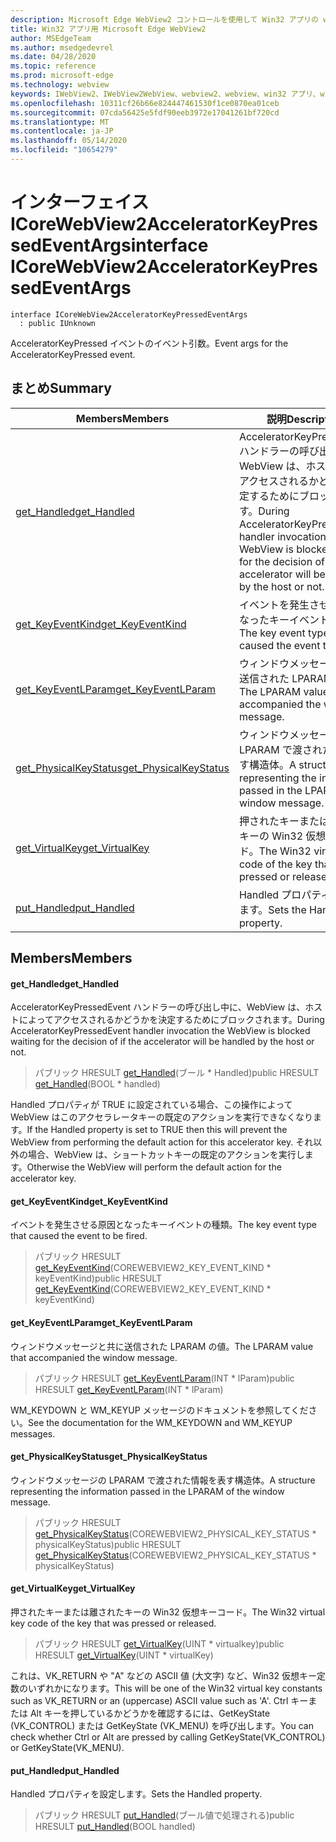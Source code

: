 ```yaml
---
description: Microsoft Edge WebView2 コントロールを使用して Win32 アプリの web コンテンツをホストする
title: Win32 アプリ用 Microsoft Edge WebView2
author: MSEdgeTeam
ms.author: msedgedevrel
ms.date: 04/28/2020
ms.topic: reference
ms.prod: microsoft-edge
ms.technology: webview
keywords: IWebView2、IWebView2WebView、webview2、webview、win32 アプリ、win32、edge、ICoreWebView2、ICoreWebView2Controller、browser control、edge html
ms.openlocfilehash: 10311cf26b66e824447461530f1ce0870ea01ceb
ms.sourcegitcommit: 07cda56425e5fdf90eeb3972e17041261bf720cd
ms.translationtype: MT
ms.contentlocale: ja-JP
ms.lasthandoff: 05/14/2020
ms.locfileid: "10654279"
---
```

# <span data-ttu-id="83ca6-104">インターフェイス ICoreWebView2AcceleratorKeyPressedEventArgs</span><span class="sxs-lookup"><span data-stu-id="83ca6-104">interface ICoreWebView2AcceleratorKeyPressedEventArgs</span></span> 

```
interface ICoreWebView2AcceleratorKeyPressedEventArgs
  : public IUnknown
```

<span data-ttu-id="83ca6-105">AcceleratorKeyPressed イベントのイベント引数。</span><span class="sxs-lookup"><span data-stu-id="83ca6-105">Event args for the AcceleratorKeyPressed event.</span></span>

## <span data-ttu-id="83ca6-106">まとめ</span><span class="sxs-lookup"><span data-stu-id="83ca6-106">Summary</span></span>

 <span data-ttu-id="83ca6-107">Members</span><span class="sxs-lookup"><span data-stu-id="83ca6-107">Members</span></span>                        | <span data-ttu-id="83ca6-108">説明</span><span class="sxs-lookup"><span data-stu-id="83ca6-108">Descriptions</span></span>
--------------------------------|---------------------------------------------
[<span data-ttu-id="83ca6-109">get_Handled</span><span class="sxs-lookup"><span data-stu-id="83ca6-109">get_Handled</span></span>](#get_handled) | <span data-ttu-id="83ca6-110">AcceleratorKeyPressedEvent ハンドラーの呼び出し中に、WebView は、ホストによってアクセスされるかどうかを決定するためにブロックされます。</span><span class="sxs-lookup"><span data-stu-id="83ca6-110">During AcceleratorKeyPressedEvent handler invocation the WebView is blocked waiting for the decision of if the accelerator will be handled by the host or not.</span></span>
[<span data-ttu-id="83ca6-111">get_KeyEventKind</span><span class="sxs-lookup"><span data-stu-id="83ca6-111">get_KeyEventKind</span></span>](#get_keyeventkind) | <span data-ttu-id="83ca6-112">イベントを発生させる原因となったキーイベントの種類。</span><span class="sxs-lookup"><span data-stu-id="83ca6-112">The key event type that caused the event to be fired.</span></span>
[<span data-ttu-id="83ca6-113">get_KeyEventLParam</span><span class="sxs-lookup"><span data-stu-id="83ca6-113">get_KeyEventLParam</span></span>](#get_keyeventlparam) | <span data-ttu-id="83ca6-114">ウィンドウメッセージと共に送信された LPARAM の値。</span><span class="sxs-lookup"><span data-stu-id="83ca6-114">The LPARAM value that accompanied the window message.</span></span>
[<span data-ttu-id="83ca6-115">get_PhysicalKeyStatus</span><span class="sxs-lookup"><span data-stu-id="83ca6-115">get_PhysicalKeyStatus</span></span>](#get_physicalkeystatus) | <span data-ttu-id="83ca6-116">ウィンドウメッセージの LPARAM で渡された情報を表す構造体。</span><span class="sxs-lookup"><span data-stu-id="83ca6-116">A structure representing the information passed in the LPARAM of the window message.</span></span>
[<span data-ttu-id="83ca6-117">get_VirtualKey</span><span class="sxs-lookup"><span data-stu-id="83ca6-117">get_VirtualKey</span></span>](#get_virtualkey) | <span data-ttu-id="83ca6-118">押されたキーまたは離されたキーの Win32 仮想キーコード。</span><span class="sxs-lookup"><span data-stu-id="83ca6-118">The Win32 virtual key code of the key that was pressed or released.</span></span>
[<span data-ttu-id="83ca6-119">put_Handled</span><span class="sxs-lookup"><span data-stu-id="83ca6-119">put_Handled</span></span>](#put_handled) | <span data-ttu-id="83ca6-120">Handled プロパティを設定します。</span><span class="sxs-lookup"><span data-stu-id="83ca6-120">Sets the Handled property.</span></span>

## <span data-ttu-id="83ca6-121">Members</span><span class="sxs-lookup"><span data-stu-id="83ca6-121">Members</span></span>

#### <span data-ttu-id="83ca6-122">get_Handled</span><span class="sxs-lookup"><span data-stu-id="83ca6-122">get_Handled</span></span> 

<span data-ttu-id="83ca6-123">AcceleratorKeyPressedEvent ハンドラーの呼び出し中に、WebView は、ホストによってアクセスされるかどうかを決定するためにブロックされます。</span><span class="sxs-lookup"><span data-stu-id="83ca6-123">During AcceleratorKeyPressedEvent handler invocation the WebView is blocked waiting for the decision of if the accelerator will be handled by the host or not.</span></span>

> <span data-ttu-id="83ca6-124">パブリック HRESULT [get_Handled](#get_handled)(ブール \* Handled)</span><span class="sxs-lookup"><span data-stu-id="83ca6-124">public HRESULT [get_Handled](#get_handled)(BOOL \* handled)</span></span>

<span data-ttu-id="83ca6-125">Handled プロパティが TRUE に設定されている場合、この操作によって WebView はこのアクセラレータキーの既定のアクションを実行できなくなります。</span><span class="sxs-lookup"><span data-stu-id="83ca6-125">If the Handled property is set to TRUE then this will prevent the WebView from performing the default action for this accelerator key.</span></span> <span data-ttu-id="83ca6-126">それ以外の場合、WebView は、ショートカットキーの既定のアクションを実行します。</span><span class="sxs-lookup"><span data-stu-id="83ca6-126">Otherwise the WebView will perform the default action for the accelerator key.</span></span>

#### <span data-ttu-id="83ca6-127">get_KeyEventKind</span><span class="sxs-lookup"><span data-stu-id="83ca6-127">get_KeyEventKind</span></span> 

<span data-ttu-id="83ca6-128">イベントを発生させる原因となったキーイベントの種類。</span><span class="sxs-lookup"><span data-stu-id="83ca6-128">The key event type that caused the event to be fired.</span></span>

> <span data-ttu-id="83ca6-129">パブリック HRESULT [get_KeyEventKind](#get_keyeventkind)(COREWEBVIEW2_KEY_EVENT_KIND \* keyEventKind)</span><span class="sxs-lookup"><span data-stu-id="83ca6-129">public HRESULT [get_KeyEventKind](#get_keyeventkind)(COREWEBVIEW2_KEY_EVENT_KIND \* keyEventKind)</span></span>

#### <span data-ttu-id="83ca6-130">get_KeyEventLParam</span><span class="sxs-lookup"><span data-stu-id="83ca6-130">get_KeyEventLParam</span></span> 

<span data-ttu-id="83ca6-131">ウィンドウメッセージと共に送信された LPARAM の値。</span><span class="sxs-lookup"><span data-stu-id="83ca6-131">The LPARAM value that accompanied the window message.</span></span>

> <span data-ttu-id="83ca6-132">パブリック HRESULT [get_KeyEventLParam](#get_keyeventlparam)(INT \* lParam)</span><span class="sxs-lookup"><span data-stu-id="83ca6-132">public HRESULT [get_KeyEventLParam](#get_keyeventlparam)(INT \* lParam)</span></span>

<span data-ttu-id="83ca6-133">WM_KEYDOWN と WM_KEYUP メッセージのドキュメントを参照してください。</span><span class="sxs-lookup"><span data-stu-id="83ca6-133">See the documentation for the WM_KEYDOWN and WM_KEYUP messages.</span></span>

#### <span data-ttu-id="83ca6-134">get_PhysicalKeyStatus</span><span class="sxs-lookup"><span data-stu-id="83ca6-134">get_PhysicalKeyStatus</span></span> 

<span data-ttu-id="83ca6-135">ウィンドウメッセージの LPARAM で渡された情報を表す構造体。</span><span class="sxs-lookup"><span data-stu-id="83ca6-135">A structure representing the information passed in the LPARAM of the window message.</span></span>

> <span data-ttu-id="83ca6-136">パブリック HRESULT [get_PhysicalKeyStatus](#get_physicalkeystatus)(COREWEBVIEW2_PHYSICAL_KEY_STATUS \* physicalKeyStatus)</span><span class="sxs-lookup"><span data-stu-id="83ca6-136">public HRESULT [get_PhysicalKeyStatus](#get_physicalkeystatus)(COREWEBVIEW2_PHYSICAL_KEY_STATUS \* physicalKeyStatus)</span></span>

#### <span data-ttu-id="83ca6-137">get_VirtualKey</span><span class="sxs-lookup"><span data-stu-id="83ca6-137">get_VirtualKey</span></span> 

<span data-ttu-id="83ca6-138">押されたキーまたは離されたキーの Win32 仮想キーコード。</span><span class="sxs-lookup"><span data-stu-id="83ca6-138">The Win32 virtual key code of the key that was pressed or released.</span></span>

> <span data-ttu-id="83ca6-139">パブリック HRESULT [get_VirtualKey](#get_virtualkey)(UINT \* virtualkey)</span><span class="sxs-lookup"><span data-stu-id="83ca6-139">public HRESULT [get_VirtualKey](#get_virtualkey)(UINT \* virtualKey)</span></span>

<span data-ttu-id="83ca6-140">これは、VK_RETURN や "A" などの ASCII 値 (大文字) など、Win32 仮想キー定数のいずれかになります。</span><span class="sxs-lookup"><span data-stu-id="83ca6-140">This will be one of the Win32 virtual key constants such as VK_RETURN or an (uppercase) ASCII value such as 'A'.</span></span> <span data-ttu-id="83ca6-141">Ctrl キーまたは Alt キーを押しているかどうかを確認するには、GetKeyState (VK_CONTROL) または GetKeyState (VK_MENU) を呼び出します。</span><span class="sxs-lookup"><span data-stu-id="83ca6-141">You can check whether Ctrl or Alt are pressed by calling GetKeyState(VK_CONTROL) or GetKeyState(VK_MENU).</span></span>

#### <span data-ttu-id="83ca6-142">put_Handled</span><span class="sxs-lookup"><span data-stu-id="83ca6-142">put_Handled</span></span> 

<span data-ttu-id="83ca6-143">Handled プロパティを設定します。</span><span class="sxs-lookup"><span data-stu-id="83ca6-143">Sets the Handled property.</span></span>

> <span data-ttu-id="83ca6-144">パブリック HRESULT [put_Handled](#put_handled)(ブール値で処理される)</span><span class="sxs-lookup"><span data-stu-id="83ca6-144">public HRESULT [put_Handled](#put_handled)(BOOL handled)</span></span>

